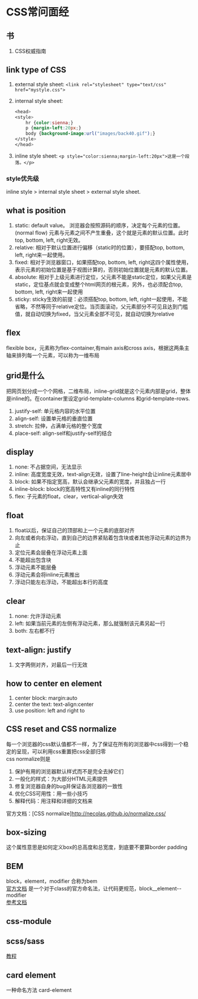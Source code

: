 # CSS常问面经

## 书

1. CSS权威指南

## link type of CSS

   1. external style sheet: `<link rel="stylesheet" type="text/css" href="mystyle.css">`
   2. internal style sheet:

        ```CSS
        <head>
        <style>
            hr {color:sienna;}
            p {margin-left:20px;}
            body {background-image:url("images/back40.gif");}
        </style>
        </head>
        ```

   3. inline style sheet: `<p style="color:sienna;margin-left:20px">这是一个段落。</p>`

### style优先级

inline style > internal style sheet > external style sheet.  

## what is position

1. static: default value。 浏览器会按照源码的顺序，决定每个元素的位置。(normal flow) 元素与元素之间不产生重叠，这个就是元素的默认位置。此时top, bottom, left, right无效。
2. relative: 相对于默认位置进行偏移（static时的位置），要搭配top, bottom, left, right来一起使用。
3. fixed: 相对于浏览器窗口，如果搭配top, bottom, left, right这四个属性使用，表示元素的初始位置是基于视图计算的，否则初始位置就是元素的默认位置。
4. absolute: 相对于上级元素进行定位，父元素不能是static定位，如果父元素是static，定位基点就会变成整个html网页的根元素，另外，也必须配合top, bottom, left, right来一起使用
5. sticky: sticky生效的前提：必须搭配top, bottom, left, right一起使用，不能省略，不然等同于relative定位。当页面滚动，父元素部分不可见且达到门槛值，就自动切换为fixed，当父元素全部不可见，就自动切换为relative

## flex

flexible box，元素称为flex-container,有main axis和cross axis，根据这两条主轴来排列每一个元素，可以称为一维布局

## grid是什么

把网页划分成一个个网格，二维布局，inline-grid就是这个元素内部是grid，整体是inline的。在container里设定grid-template-columns 和grid-template-rows.

1. justify-self: 单元格内容的水平位置
2. align-self: 设置单元格的垂直位置
3. stretch: 拉伸，占满单元格的整个宽度
4. place-self: align-self和justify-self的结合

## display

1. none: 不占据空间，无法显示
2. inline: 高度宽度无效，text-align无效，设置了line-height会让inline元素居中
3. block: 如果不指定宽高，默认会继承父元素的宽度，并且独占一行
4. inline-block: block的宽高特性又有inline的同行特性
5. flex: 子元素的float，clear，vertical-align失效

## float

1. float以后，保证自己的顶部和上一个元素的底部对齐
2. 向左或者向右浮动，直到自己的边界紧贴着包含块或者其他浮动元素的边界为止
3. 定位元素会层叠在浮动元素上面
4. 不能超出包含块
5. 浮动元素不能层叠
6. 浮动元素会将inline元素推出
7. 浮动只能左右浮动，不能超出本行的高度

## clear

1. none: 允许浮动元素
2. left: 如果当前元素的左侧有浮动元素，那么就强制该元素另起一行
3. both: 左右都不行

## text-align: justify

1. 文字两侧对齐，对最后一行无效

## how to center en element

1. center block: margin:auto
2. center the text: text-align:center
3. use position: left and right to

## CSS reset and CSS normalize

每一个浏览器的css默认值都不一样，为了保证在所有的浏览器中css得到一个稳定的呈现，可以利用css重置把css全部归零  
css normalize则是  

1. 保护有用的浏览器默认样式而不是完全去掉它们
2. 一般化的样式：为大部分HTML元素提供
3. 修复浏览器自身的bug并保证各浏览器的一致性
4. 优化CSS可用性：用一些小技巧
5. 解释代码：用注释和详细的文档来

官方文档：[CSS normalize]<http://necolas.github.io/normalize.css/>

## box-sizing

这个属性意思是如何定义box的总高度和总宽度，到底要不要算border padding

## BEM

block，element，modifier 合称为bem  
[官方文档](https://getbem.com/introduction/)
是一个对于class的官方命名法，让代码更规范，block__element--modifier  
[参考文档](https://www.infoq.cn/article/vfnfwdle0zmga9psvbug)

## css-module

## scss/sass

[教程](https://juejin.cn/post/7046323233427030053)

## card element

一种命名方法 card-element